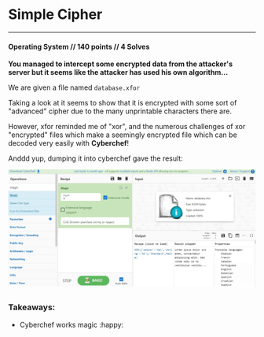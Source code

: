 # Simple Cipher 

------

#### Operating System // 140 points // 4 Solves

**You managed to intercept some encrypted data from the attacker's server but it seems like the attacker has used his own algorithm...**

We are given a file named `database.xfor`

Taking a look at it seems to show that it is encrypted with some sort of "advanced"  cipher due to the many unprintable characters there are.

However, xfor reminded me of "xor", and the numerous challenges of xor "encrypted" files which make a seemingly encrypted file which can be decoded very easily with **Cyberchef**!

Anddd yup, dumping it into cyberchef gave the result:

![1](1.jpg)

## 

### Takeaways:

- Cyberchef works magic :happy: